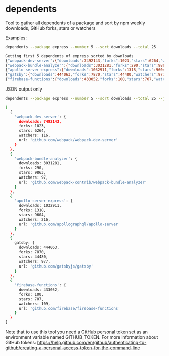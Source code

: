 # dependents

Tool to gather all dependents of a package and sort by npm weekly downloads,
GitHub forks, stars or watchers

Examples:

```sh
dependents --package express --number 5 --sort downloads --total 25

Getting first 5 dependents of express sorted by downloads
{"webpack-dev-server":{"downloads":7492143,"forks":1023,"stars":6264,"watchers":116,"url":"github.com/webpack/webpack-dev-server"}}
{"webpack-bundle-analyzer":{"downloads":3031281,"forks":290,"stars":9863,"watchers":97,"url":"github.com/webpack-contrib/webpack-bundle-analyzer"}}
{"apollo-server-express":{"downloads":1032911,"forks":1318,"stars":9604,"watchers":216,"url":"github.com/apollographql/apollo-server"}}
{"gatsby":{"downloads":444063,"forks":7870,"stars":44480,"watchers":977,"url":"github.com/gatsbyjs/gatsby"}}
{"firebase-functions":{"downloads":433052,"forks":100,"stars":707,"watchers":109,"url":"github.com/firebase/firebase-functions"}}
```

JSON output only

```sh
dependents --package express --number 5 --sort downloads --total 25 --json

[
  {
    'webpack-dev-server': {
      downloads: 7492143,
      forks: 1023,
      stars: 6264,
      watchers: 116,
      url: 'github.com/webpack/webpack-dev-server'
    }
  },
  {
    'webpack-bundle-analyzer': {
      downloads: 3031281,
      forks: 290,
      stars: 9863,
      watchers: 97,
      url: 'github.com/webpack-contrib/webpack-bundle-analyzer'
    }
  },
  {
    'apollo-server-express': {
      downloads: 1032911,
      forks: 1318,
      stars: 9604,
      watchers: 216,
      url: 'github.com/apollographql/apollo-server'
    }
  },
  {
    gatsby: {
      downloads: 444063,
      forks: 7870,
      stars: 44480,
      watchers: 977,
      url: 'github.com/gatsbyjs/gatsby'
    }
  },
  {
    'firebase-functions': {
      downloads: 433052,
      forks: 100,
      stars: 707,
      watchers: 109,
      url: 'github.com/firebase/firebase-functions'
    }
  }
]
```

Note that to use this tool you need a GitHub personal token set as an
environment variable named GITHUB_TOKEN. For more information about GitHub
tokens:
<https://help.github.com/en/github/authenticating-to-github/creating-a-personal-access-token-for-the-command-line>
